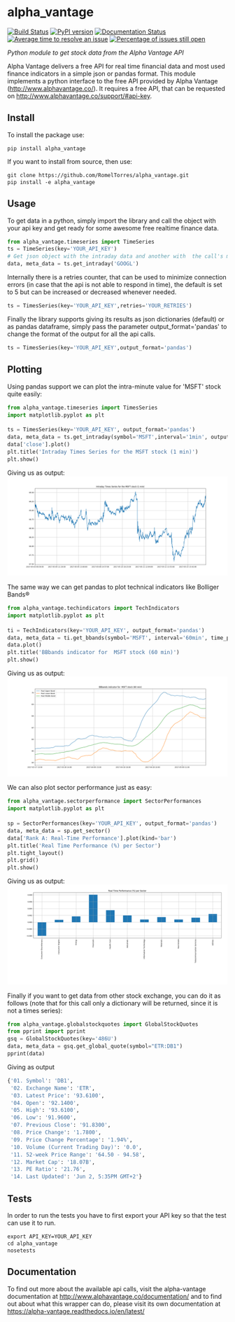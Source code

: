 # alpha_vantage

[![Build Status](https://travis-ci.org/RomelTorres/alpha_vantage.png?branch=master)](https://travis-ci.org/RomelTorres/alpha_vantage)
[![PyPI version](https://badge.fury.io/py/alpha_vantage.svg)](https://badge.fury.io/py/alpha_vantage)
[![Documentation Status](https://readthedocs.org/projects/alpha-vantage/badge/?version=latest)](http://alpha-vantage.readthedocs.io/en/latest/?badge=latest)
[![Average time to resolve an issue](http://isitmaintained.com/badge/resolution/RomelTorres/alpha_vantage.svg)](http://isitmaintained.com/project/RomelTorres/alpha_vantage "Average time to resolve an issue")
[![Percentage of issues still open](http://isitmaintained.com/badge/open/RomelTorres/alpha_vantage.svg)](http://isitmaintained.com/project/RomelTorres/alpha_vantage "Percentage of issues still open")

*Python module to get stock data from the Alpha Vantage API*

Alpha Vantage delivers a free API for real time financial data and most used finance indicators in a simple json or pandas format. This module implements a python interface to the free API provided by Alpha
Vantage (http://www.alphavantage.co/). It requires a free API, that can be requested on http://www.alphavantage.co/support/#api-key.

## Install
To install the package use:
```shell
pip install alpha_vantage
```

If you want to install from source, then use:
```shell
git clone https://github.com/RomelTorres/alpha_vantage.git
pip install -e alpha_vantage
```

## Usage
To get data in a python, simply import the library and call the object with your api key and get ready for some awesome free realtime finance data.
```python
from alpha_vantage.timeseries import TimeSeries
ts = TimeSeries(key='YOUR_API_KEY')
# Get json object with the intraday data and another with  the call's metadata
data, meta_data = ts.get_intraday('GOOGL')
```
Internally there is a retries counter, that can be used to minimize connection errors (in case that the api is not able to respond in time), the default is set to
5 but can be increased or decreased whenever needed.
```python
ts = TimesSeries(key='YOUR_API_KEY',retries='YOUR_RETRIES')
```
Finally the library supports giving its results as json dictionaries (default) or as pandas dataframe, simply pass the parameter output_format='pandas' to change
the format of the output for all the api calls.
```python
ts = TimesSeries(key='YOUR_API_KEY',output_format='pandas')
```

## Plotting
Using pandas support we can plot the intra-minute value for 'MSFT' stock quite easily:

```python
from alpha_vantage.timeseries import TimesSeries
import matplotlib.pyplot as plt

ts = TimesSeries(key='YOUR_API_KEY', output_format='pandas')
data, meta_data = ts.get_intraday(symbol='MSFT',interval='1min', outputsize='full')
data['close'].plot()
plt.title('Intraday Times Series for the MSFT stock (1 min)')
plt.show()
```
Giving us as output:
![alt text](images/docs_ts_msft_example.png?raw=True "MSFT minute value plot example")

The same way we can get pandas to plot technical indicators like Bolliger Bands®

```python
from alpha_vantage.techindicators import TechIndicators
import matplotlib.pyplot as plt

ti = TechIndicators(key='YOUR_API_KEY', output_format='pandas')
data, meta_data = ti.get_bbands(symbol='MSFT', interval='60min', time_period=60)
data.plot()
plt.title('BBbands indicator for  MSFT stock (60 min)')
plt.show()
```
Giving us as output:
![alt text](images/docs_ti_msft_example.png?raw=True "MSFT minute value plot example")

We can also plot sector performance just as easy:

```python
from alpha_vantage.sectorperformance import SectorPerformances
import matplotlib.pyplot as plt

sp = SectorPerformances(key='YOUR_API_KEY', output_format='pandas')
data, meta_data = sp.get_sector()
data['Rank A: Real-Time Performance'].plot(kind='bar')
plt.title('Real Time Performance (%) per Sector')
plt.tight_layout()
plt.grid()
plt.show()
```
Giving us as output:
![alt text](images/docs_sp_rt_example.png?raw=True "Real Time Sector Performance")

Finally if you want to get data from other stock exchange, you can do it as follows
(note that for this call only a dictionary will be returned, since it is not a times series):
```python
from alpha_vantage.globalstockquotes import GlobalStockQuotes
from pprint import pprint
gsq = GlobalStockQuotes(key='486U')
data, meta_data = gsq.get_global_quote(symbol="ETR:DB1")
pprint(data)
```
Giving as output
```python
{'01. Symbol': 'DB1',
 '02. Exchange Name': 'ETR',
 '03. Latest Price': '93.6100',
 '04. Open': '92.1400',
 '05. High': '93.6100',
 '06. Low': '91.9600',
 '07. Previous Close': '91.8300',
 '08. Price Change': '1.7800',
 '09. Price Change Percentage': '1.94%',
 '10. Volume (Current Trading Day)': '0.0',
 '11. 52-week Price Range': '64.50 - 94.58',
 '12. Market Cap': '18.07B',
 '13. PE Ratio': '21.76',
 '14. Last Updated': 'Jun 2, 5:35PM GMT+2'}
```

## Tests

In order to run the tests you have to first export your API key so that the test can use it to run.
```shell
export API_KEY=YOUR_API_KEY
cd alpha_vantage
nosetests
```

## Documentation
To find out more about the available api calls, visit the alpha-vantage documentation at http://www.alphavantage.co/documentation/ and to find out
about what this wrapper can do, please visit its own documentation at https://alpha-vantage.readthedocs.io/en/latest/

